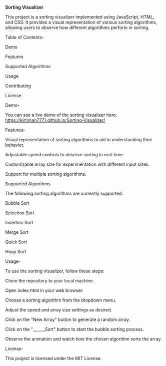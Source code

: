 **Sorting Visualizer**

This project is a sorting visualizer implemented using JavaScript, HTML, and CSS. It provides a visual representation of various sorting algorithms, allowing users to observe how different algorithms perform in sorting.


Table of Contents-

Demo

Features

Supported Algorithms

Usage

Contributing

License


Demo-

You can see a live demo of the sorting visualizer here: https://kirtiman7771.github.io/Sorting-Visualizer/


Features-

Visual representation of sorting algorithms to aid in understanding their behavior.

Adjustable speed controls to observe sorting in real-time.

Customizable array size for experimentation with different input sizes.

Support for multiple sorting algorithms.


Supported Algorithms

The following sorting algorithms are currently supported:

Bubble Sort

Selection Sort

Insertion Sort

Merge Sort

Quick Sort

Heap Sort 


Usage-

To use the sorting visualizer, follow these steps:


Clone the repository to your local machine.

Open index.html in your web browser.

Choose a sorting algorithm from the dropdown menu.

Adjust the speed and array size settings as desired.

Click on the "New Array" button to generate a random array.

Click on the "______Sort" button to start the bubble sorting process.

Observe the animation and watch how the chosen algorithm sorts the array.


License-

This project is licensed under the MIT License.


